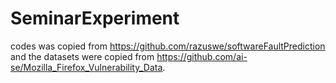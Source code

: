 # SeminarExperiment

codes was copied from https://github.com/razuswe/softwareFaultPrediction and the datasets were copied from https://github.com/ai-se/Mozilla_Firefox_Vulnerability_Data.

